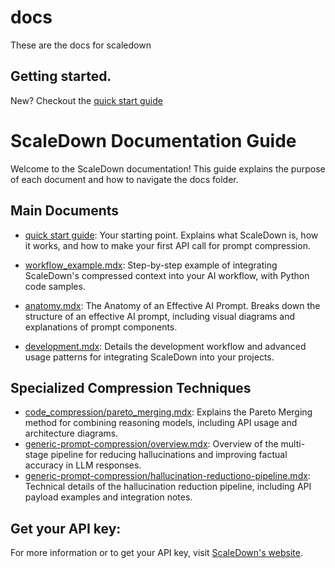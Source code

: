 # docs

These are the docs for scaledown

## Getting started.
New? Checkout the [quick start guide](./quickstart.mdx)

# ScaleDown Documentation Guide

Welcome to the ScaleDown documentation! This guide explains the purpose of each document and how to navigate the docs folder.

## Main Documents

- [quick start guide](./quickstart.mdx): Your starting point. Explains what ScaleDown is, how it works, and how to make your first API call for prompt compression.
- [workflow_example.mdx](./workflow_example.mdx): Step-by-step example of integrating ScaleDown's compressed context into your AI workflow, with Python code samples.

- [anatomy.mdx](./anatomy.mdx): The Anatomy of an Effective AI Prompt. Breaks down the structure of an effective AI prompt, including visual diagrams and explanations of prompt components.
- [development.mdx](./development.mdx): Details the development workflow and advanced usage patterns for integrating ScaleDown into your projects.

## Specialized Compression Techniques


- [code_compression/pareto_merging.mdx](./code_compression/pareto_merging.mdx): Explains the Pareto Merging method for combining reasoning models, including API usage and architecture diagrams.
- [generic-prompt-compression/overview.mdx](./generic-prompt-compression/overview.mdx): Overview of the multi-stage pipeline for reducing hallucinations and improving factual accuracy in LLM responses.
- [generic-prompt-compression/hallucination-reductiono-pipeline.mdx](./generic-prompt-compression/hallucination-reductiono-pipeline.mdx): Technical details of the hallucination reduction pipeline, including API payload examples and integration notes.

## Get your API key:
For more information or to get your API key, visit [ScaleDown's website](https://blog.scaledown.ai/blog/getting-started).
